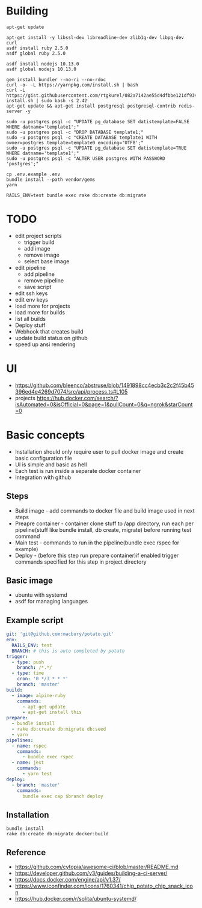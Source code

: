 # Building

```
apt-get update

apt-get install -y libssl-dev libreadline-dev zlib1g-dev libpq-dev curl
asdf install ruby 2.5.0
asdf global ruby 2.5.0

asdf install nodejs 10.13.0
asdf global nodejs 10.13.0

gem install bundler --no-ri --no-rdoc
curl -o- -L https://yarnpkg.com/install.sh | bash
curl -L https://gist.githubusercontent.com/rtgkurel/082a7142ae55d4dfbbe121df9347d1e4/raw/chromedrv-install.sh | sudo bash -s 2.42
apt-get update && apt-get install postgresql postgresql-contrib redis-server -y

sudo -u postgres psql -c "UPDATE pg_database SET datistemplate=FALSE WHERE datname='template1';"
sudo -u postgres psql -c "DROP DATABASE template1;"
sudo -u postgres psql -c "CREATE DATABASE template1 WITH owner=postgres template=template0 encoding='UTF8';"
sudo -u postgres psql -c "UPDATE pg_database SET datistemplate=TRUE WHERE datname='template1';"
sudo -u postgres psql -c "ALTER USER postgres WITH PASSWORD 'postgres';"

cp .env.example .env
bundle install --path vendor/gems
yarn

RAILS_ENV=test bundle exec rake db:create db:migrate

```

# TODO

* edit project scripts
  * trigger build
  * add image
  * remove image
  * select base image
* edit pipeline
  * add pipeline
  * remove pipeline
  * save script
* edit ssh keys
* edit env keys
* load more for projects
* load more for builds
* list all builds
* Deploy stuff
* Webhook that creates build
* update build status on github
* speed up ansi rendering

# UI

* https://github.com/bleenco/abstruse/blob/1491898cc4ecb3c2c2f45b45396ed4e4269d7074/src/api/process.ts#L105
* projects https://hub.docker.com/search/?isAutomated=0&isOfficial=0&page=1&pullCount=0&q=ngrok&starCount=0

# Basic concepts

* Installation should only require user to pull docker image and create basic configuration file
* UI is simple and basic as hell
* Each test is run inside a separate docker container
* Integration with github

## Steps

* Build image - add commands to docker file and build image used in next steps
* Preapre container - container clone stuff to /app directory, run each per pipeline(stuff like bundle install, db create, migrate) before running test command
* Main test - commands to run in the pipeline(bundle exec rspec for example)
* Deploy - (before this step run prepare container)if enabled trigger commands specified for this step in project directory

## Basic image

* ubuntu with systemd
* asdf for managing languages

## Example script

```yaml
git: 'git@github.com:macbury/potato.git'
env:
  RAILS_ENV: test
  BRANCH: # this is auto completed by potato
trigger:
  - type: push
    branch: /*.*/
  - type: time
    cron: '0 */3 * * *'
    branch: 'master'
build:
  - image: alpine-ruby
    commands:
      - apt-get update
      - apt-get install this
prepare:
  - bundle install
  - rake db:create db:migrate db:seed
  - yarn
pipelines:
  - name: rspec
    commands:
      - bundle exec rspec
  - name: jest
    commands:
      - yarn test
deploy:
  - branch: 'master'
    commands:
      bundle exec cap $branch deploy
```

## Installation

```
bundle install
rake db:create db:migrate docker:build
```

## Reference

* https://github.com/cytopia/awesome-ci/blob/master/README.md
* https://developer.github.com/v3/guides/building-a-ci-server/
* https://docs.docker.com/engine/api/v1.37/
* https://www.iconfinder.com/icons/1760341/chip_potato_chip_snack_icon
* https://hub.docker.com/r/solita/ubuntu-systemd/
